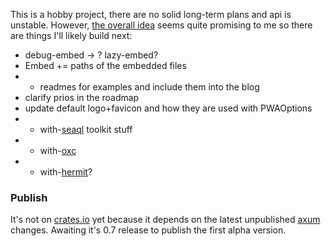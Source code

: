 This is a hobby project, there are no solid long-term plans and api is unstable. However, [the overall idea](https://prest.blog/motivation) seems quite promising to me so there are things I'll likely build next:

- debug-embed -> ? lazy-embed?
- Embed += paths of the embedded files
- + readmes for examples and include them into the blog
- clarify prios in the roadmap
- update default logo+favicon and how they are used with PWAOptions
- + with-[seaql](https://www.sea-ql.org/) toolkit stuff
- + with-[oxc](https://github.com/web-infra-dev/oxc)
- + with-[hermit](https://github.com/dylibso/hermit)?

### Publish
It's not on [crates.io](https://crates.io/crates/prest) yet because it depends on the latest unpublished [axum](https://github.com/tokio-rs/axum) changes. Awaiting it's 0.7 release to publish the first alpha version.
